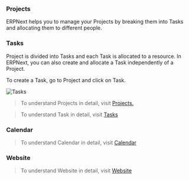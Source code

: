 ### Projects

ERPNext helps you to manage your Projects by breaking them into Tasks and
allocating them to different people.

  

### Tasks

Project is divided into Tasks and each Task is allocated to a resource. In
ERPNext, you can also create and allocate a Task independently of a Project.

To create a Task, go to Project and click on Task.

![Tasks](assets/erpnext_org/images/erpnext/fifthdaysetup-tasks.png)

> To understand Projects in detail, visit [Projects.](/projects)

> To understand Task in detail, visit [Tasks](/projects/tasks)

 
### Calendar

> To understand Calendar in detail, visit [Calendar](/collaboration-tools/calendar)

### Website

> To understand Website in detail, visit [Website](/website)

